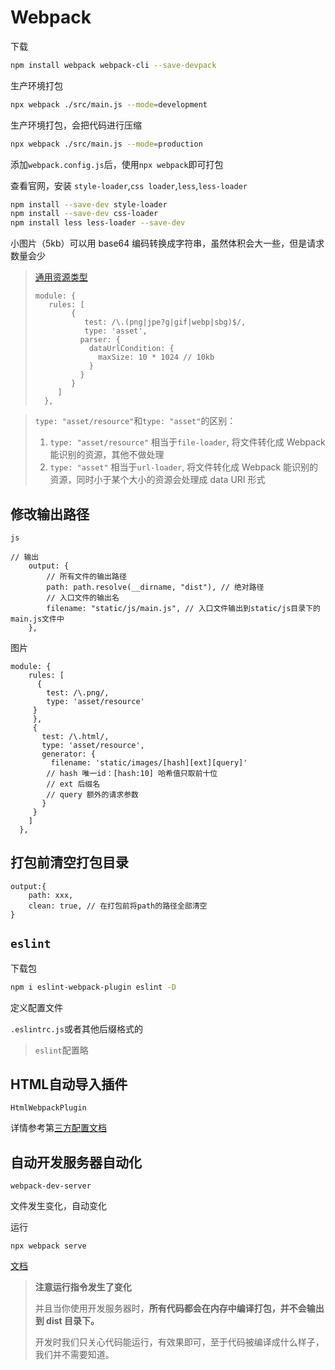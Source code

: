 # Webpack

下载

```sh
npm install webpack webpack-cli --save-devpack
```

生产环境打包

```sh
npx webpack ./src/main.js --mode=development
```

生产环境打包，会把代码进行压缩

```sh
npx webpack ./src/main.js --mode=production
```

添加`webpack.config.js`后，使用`npx webpack`即可打包

查看官网，安装 `style-loader`,`css loader`,`less`,`less-loader`

```sh
npm install --save-dev style-loader
npm install --save-dev css-loader
npm install less less-loader --save-dev
```

小图片（5kb）可以用 base64 编码转换成字符串，虽然体积会大一些，但是请求数量会少

> [通用资源类型](https://www.webpackjs.com/guides/asset-modules/#general-asset-type)
>
> ```
> module: {
>    rules: [
>         {
>            test: /\.(png|jpe?g|gif|webp|sbg)$/,
>            type: 'asset',
>           parser: {
>             dataUrlCondition: {
>               maxSize: 10 * 1024 // 10kb
>             }
>           }
>         }
>      ]
>   },
> ```

> `type: "asset/resource"`和`type: "asset"`的区别：
>
> 1. `type: "asset/resource"` 相当于`file-loader`, 将文件转化成 Webpack 能识别的资源，其他不做处理
> 2. `type: "asset"` 相当于`url-loader`, 将文件转化成 Webpack 能识别的资源，同时小于某个大小的资源会处理成 data URI 形式



## 修改输出路径

`js`

```
// 输出
    output: {
        // 所有文件的输出路径
        path: path.resolve(__dirname, "dist"), // 绝对路径
        // 入口文件的输出名
        filename: "static/js/main.js", // 入口文件输出到static/js目录下的main.js文件中
    },
```

图片

```
module: {
    rules: [
      {
        test: /\.png/,
        type: 'asset/resource'
     }
     },
     {
       test: /\.html/,
       type: 'asset/resource',
       generator: {
         filename: 'static/images/[hash][ext][query]'
        // hash 唯一id：[hash:10] 哈希值只取前十位
        // ext 后缀名
        // query 额外的请求参数
       }
     }
    ]
  },
```



## 打包前清空打包目录

```
output:{
    path: xxx,
    clean: true, // 在打包前将path的路径全部清空
}
```



## `eslint`

下载包

```sh
npm i eslint-webpack-plugin eslint -D
```

定义配置文件

`.eslintrc.js`或者其他后缀格式的

> `eslint`配置略



## HTML自动导入插件

`HtmlWebpackPlugin`

详情参考第[三方配置文档](https://github.com/jantimon/html-webpack-plugin#options)



## 自动开发服务器自动化

`webpack-dev-server`

文件发生变化，自动变化

运行

```
npx webpack serve
```

[文档](https://www.webpackjs.com/configuration/dev-server/)

> **注意运行指令发生了变化**
>
> 并且当你使用开发服务器时，**所有代码都会在内存中编译打包，并不会输出到 dist 目录下。**
>
> 开发时我们只关心代码能运行，有效果即可，至于代码被编译成什么样子，我们并不需要知道。
